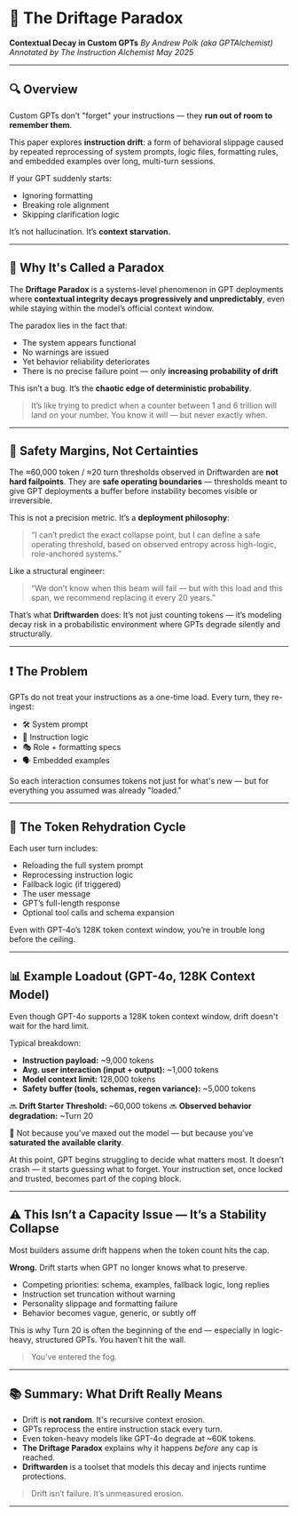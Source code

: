 # 🧠 The Driftage Paradox

**Contextual Decay in Custom GPTs**
*By Andrew Polk (aka GPTAlchemist)*
*Annotated by The Instruction Alchemist*
*May 2025*

---

## 🔍 Overview

Custom GPTs don’t "forget" your instructions — they **run out of room to remember them**.

This paper explores **instruction drift**: a form of behavioral slippage caused by repeated reprocessing of system prompts, logic files, formatting rules, and embedded examples over long, multi-turn sessions.

If your GPT suddenly starts:

* Ignoring formatting
* Breaking role alignment
* Skipping clarification logic

It’s not hallucination.
It’s **context starvation.**

---

## 🧡 Why It's Called a Paradox

The **Driftage Paradox** is a systems-level phenomenon in GPT deployments where **contextual integrity decays progressively and unpredictably**, even while staying within the model’s official context window.

The paradox lies in the fact that:

* The system appears functional
* No warnings are issued
* Yet behavior reliability deteriorates
* There is no precise failure point — only **increasing probability of drift**

This isn’t a bug.
It’s the **chaotic edge of deterministic probability**.

> It’s like trying to predict when a counter between 1 and 6 trillion will land on your number. You know it will — but never exactly when.

---

## 🔧 Safety Margins, Not Certainties

The ≈60,000 token / ≈20 turn thresholds observed in Driftwarden are **not hard failpoints**.
They are **safe operating boundaries** — thresholds meant to give GPT deployments a buffer before instability becomes visible or irreversible.

This is not a precision metric.
It’s a **deployment philosophy**:

> “I can’t predict the exact collapse point, but I can define a safe operating threshold, based on observed entropy across high-logic, role-anchored systems.”

Like a structural engineer:

> “We don’t know when this beam will fail — but with this load and this span, we recommend replacing it every 20 years.”

That’s what **Driftwarden** does:
It’s not just counting tokens — it’s modeling decay risk in a probabilistic environment where GPTs degrade silently and structurally.

---

## ❗️ The Problem

GPTs do not treat your instructions as a one-time load.
Every turn, they re-ingest:

* 🛠 System prompt
* 📜 Instruction logic
* 🎭 Role + formatting specs
* 🗣️ Embedded examples

So each interaction consumes tokens not just for what's new — but for everything you assumed was already "loaded."

---

## 🔄 The Token Rehydration Cycle

Each user turn includes:

* Reloading the full system prompt
* Reprocessing instruction logic
* Fallback logic (if triggered)
* The user message
* GPT’s full-length response
* Optional tool calls and schema expansion

Even with GPT-4o’s 128K token context window, you’re in trouble long before the ceiling.

---

## 📊 Example Loadout (GPT-4o, 128K Context Model)

Even though GPT-4o supports a 128K token context window, drift doesn't wait for the hard limit.

Typical breakdown:

* **Instruction payload:** \~9,000 tokens
* **Avg. user interaction (input + output):** \~1,000 tokens
* **Model context limit:** 128,000 tokens
* **Safety buffer (tools, schemas, regen variance):** \~5,000 tokens

🔜 **Drift Starter Threshold:** \~60,000 tokens
🔜 **Observed behavior degradation:** \~Turn 20

🚫 Not because you’ve maxed out the model — but because you’ve **saturated the available clarity**.

At this point, GPT begins struggling to decide what matters most.
It doesn’t crash — it starts guessing what to forget.
Your instruction set, once locked and trusted, becomes part of the coping block.

---

## ⚠️ This Isn’t a Capacity Issue — It’s a Stability Collapse

Most builders assume drift happens when the token count hits the cap.

**Wrong.** Drift starts when GPT no longer knows what to preserve.

* Competing priorities: schema, examples, fallback logic, long replies
* Instruction set truncation without warning
* Personality slippage and formatting failure
* Behavior becomes vague, generic, or subtly off

This is why Turn 20 is often the beginning of the end — especially in logic-heavy, structured GPTs.
You haven’t hit the wall.

> You’ve entered the fog.

---

## 📚 Summary: What Drift Really Means

* Drift is **not random**. It's recursive context erosion.
* GPTs reprocess the entire instruction stack every turn.
* Even token-heavy models like GPT-4o degrade at \~60K tokens.
* **The Driftage Paradox** explains why it happens *before* any cap is reached.
* **Driftwarden** is a toolset that models this decay and injects runtime protections.

> Drift isn’t failure. It’s unmeasured erosion.

---
